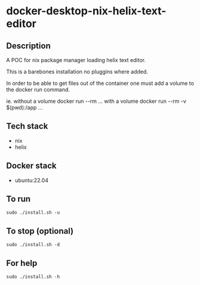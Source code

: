 # docker-desktop-nix-helix-text-editor

## Description
A POC for nix package manager loading helix text editor.

This is a barebones installation no pluggins where added.

In order to be able to get files out of the container one must add a volume to the docker run command.

ie. without a volume docker run --rm ... with a volume docker run --rm -v $(pwd):/app ...

## Tech stack
- nix
- helix

## Docker stack
- ubuntu:22.04

## To run
`sudo ./install.sh -u`

## To stop (optional)
`sudo ./install.sh -d`

## For help
`sudo ./install.sh -h`
